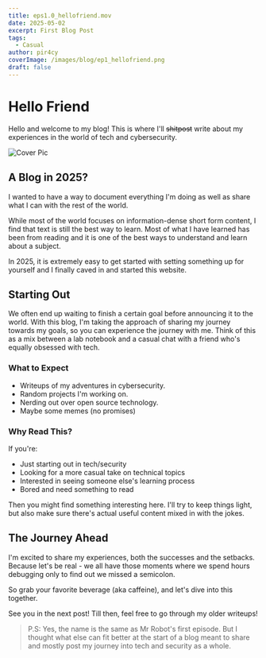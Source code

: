 ```yaml
---
title: eps1.0_hellofriend.mov
date: 2025-05-02
excerpt: First Blog Post
tags:
  - Casual
author: pir4cy
coverImage: /images/blog/ep1_hellofriend.png
draft: false
---
```


# Hello Friend

Hello and welcome to my blog! This is where I'll ~~shitpost~~ write about my experiences in the world of tech and cybersecurity.  


![Cover Pic](/images/blog/ep1_hellofriend.png)  

## A Blog in 2025? 

I wanted to have a way to document everything I'm doing as well as share what I can with the rest of the world.

While most of the world focuses on information-dense short form content, I find that text is still the best way to learn. Most of what I have learned has been from reading and it is one of the best ways to understand and learn about a subject.

In 2025, it is extremely easy to get started with setting something up for yourself and I finally caved in and started this website. 

## Starting Out

We often end up waiting to finish a certain goal before announcing it to the world. With this blog, I'm taking the approach of sharing my journey towards my goals, so you can experience the journey with me. Think of this as a mix between a lab notebook and a casual chat with a friend who's equally obsessed with tech.

### What to Expect

- Writeups of my adventures in cybersecurity.
- Random projects I'm working on.
- Nerding out over open source technology.
- Maybe some memes (no promises)

### Why Read This?

If you're:
- Just starting out in tech/security
- Looking for a more casual take on technical topics
- Interested in seeing someone else's learning process
- Bored and need something to read

Then you might find something interesting here. I'll try to keep things light, but also make sure there's actual useful content mixed in with the jokes.

## The Journey Ahead

I'm excited to share my experiences, both the successes and the setbacks. Because let's be real - we all have those moments where we spend hours debugging only to find out we missed a semicolon.

So grab your favorite beverage (aka caffeine), and let's dive into this together. 

See you in the next post! Till then, feel free to go through my older writeups! 

> P.S: Yes, the name is the same as Mr Robot's first episode. But I thought what else can fit better at the start of a blog meant to share and mostly post my journey into tech and security as a whole.